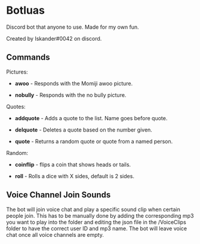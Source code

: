 # Botluas
Discord bot that anyone to use. Made for my own fun.

Created by Iskander#0042 on discord.

## Commands
Pictures:

* **awoo** - Responds with the Momiji awoo picture.

* **nobully** - Responds with the no bully picture.


Quotes:

* **addquote** - Adds a quote to the list. Name goes before quote.

* **delquote** - Deletes a quote based on the number given.

* **quote** - Returns a random quote or quote from a named person.


Random:

* **coinflip** - flips a coin that shows heads or tails.

* **roll** - Rolls a dice with X sides, default is 2 sides.


## Voice Channel Join Sounds
The bot will join voice chat and play a specific sound clip when certain people join. This has to be manually done by adding the corresponding mp3 you want to play into the folder and editing the json file in the /VoiceClips folder to have the correct user ID and mp3 name. The bot will leave voice chat once all voice channels are empty.
